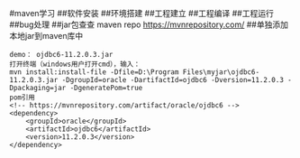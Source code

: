 #maven学习 
##软件安装
##环境搭建
##工程建立
##工程编译
##工程运行
##bug处理
##jar包查查
maven repo   https://mvnrepository.com/
##单独添加本地jar到maven库中
    
    demo： ojdbc6-11.2.0.3.jar
    打开终端（windows用户打开cmd），输入：
    mvn install:install-file -Dfile=D:\Program Files\myjar\ojdbc6-11.2.0.3.jar -DgroupId=oracle -DartifactId=ojdbc6 -Dversion=11.2.0.3 -Dpackaging=jar -DgeneratePom=true
    pom引用
    <!-- https://mvnrepository.com/artifact/oracle/ojdbc6 -->
    <dependency>
        <groupId>oracle</groupId>
        <artifactId>ojdbc6</artifactId>
        <version>11.2.0.3</version>
    </dependency>

